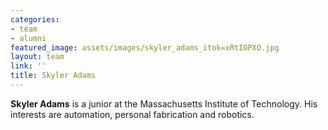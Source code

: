 ```yaml
---
categories:
- team
- alumni
featured_image: assets/images/skyler_adams_itok=xRtIOPXO.jpg
layout: team
link: ''
title: Skyler Adams
---
```


**Skyler Adams** is a junior at the Massachusetts Institute of Technology. His interests are automation, personal fabrication and robotics.